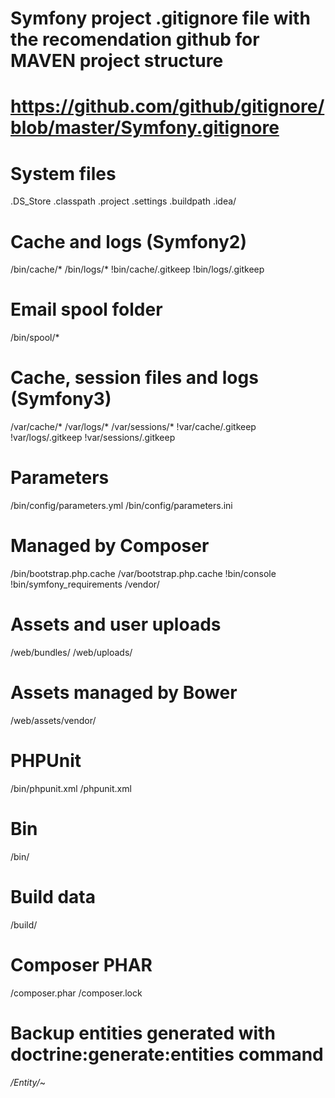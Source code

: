 # Symfony project .gitignore file with the recomendation github for MAVEN project structure
# https://github.com/github/gitignore/blob/master/Symfony.gitignore

# System files
.DS_Store
.classpath
.project
.settings
.buildpath
.idea/

# Cache and logs (Symfony2)
/bin/cache/*
/bin/logs/*
!bin/cache/.gitkeep
!bin/logs/.gitkeep

# Email spool folder
/bin/spool/*

# Cache, session files and logs (Symfony3)
/var/cache/*
/var/logs/*
/var/sessions/*
!var/cache/.gitkeep
!var/logs/.gitkeep
!var/sessions/.gitkeep

# Parameters
/bin/config/parameters.yml
/bin/config/parameters.ini

# Managed by Composer
/bin/bootstrap.php.cache
/var/bootstrap.php.cache
!bin/console
!bin/symfony_requirements
/vendor/

# Assets and user uploads
/web/bundles/
/web/uploads/

# Assets managed by Bower
/web/assets/vendor/

# PHPUnit
/bin/phpunit.xml
/phpunit.xml

# Bin
/bin/

# Build data
/build/

# Composer PHAR
/composer.phar
/composer.lock

# Backup entities generated with doctrine:generate:entities command
*/Entity/*~